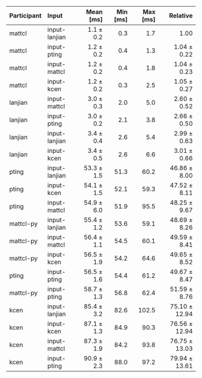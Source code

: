 | Participant | Input | Mean [ms] | Min [ms] | Max [ms] | Relative |
|:---|:---|---:|---:|---:|---:|
| mattcl | input-lanjian | 1.1 ± 0.2 | 0.3 | 1.7 | 1.00 |
| mattcl | input-pting | 1.2 ± 0.2 | 0.4 | 1.3 | 1.04 ± 0.22 |
| mattcl | input-mattcl | 1.2 ± 0.2 | 0.4 | 1.8 | 1.04 ± 0.23 |
| mattcl | input-kcen | 1.2 ± 0.2 | 0.3 | 2.5 | 1.05 ± 0.27 |
| lanjian | input-mattcl | 3.0 ± 0.3 | 2.0 | 5.0 | 2.60 ± 0.52 |
| lanjian | input-pting | 3.0 ± 0.2 | 2.1 | 3.8 | 2.66 ± 0.50 |
| lanjian | input-lanjian | 3.4 ± 0.4 | 2.6 | 5.4 | 2.99 ± 0.63 |
| lanjian | input-kcen | 3.4 ± 0.5 | 2.6 | 6.6 | 3.01 ± 0.66 |
| pting | input-lanjian | 53.3 ± 1.5 | 51.3 | 60.2 | 46.86 ± 8.00 |
| pting | input-kcen | 54.1 ± 1.5 | 52.1 | 59.3 | 47.52 ± 8.11 |
| pting | input-mattcl | 54.9 ± 6.0 | 51.9 | 95.5 | 48.25 ± 9.67 |
| mattcl-py | input-lanjian | 55.4 ± 1.2 | 53.6 | 59.1 | 48.69 ± 8.26 |
| mattcl-py | input-mattcl | 56.4 ± 1.1 | 54.5 | 60.1 | 49.59 ± 8.41 |
| mattcl-py | input-kcen | 56.5 ± 1.9 | 54.2 | 64.6 | 49.65 ± 8.52 |
| pting | input-pting | 56.5 ± 1.6 | 54.4 | 61.2 | 49.67 ± 8.47 |
| mattcl-py | input-pting | 58.7 ± 1.3 | 56.8 | 62.4 | 51.59 ± 8.76 |
| kcen | input-lanjian | 85.4 ± 3.2 | 82.6 | 102.5 | 75.10 ± 12.94 |
| kcen | input-kcen | 87.1 ± 1.3 | 84.9 | 90.3 | 76.56 ± 12.94 |
| kcen | input-mattcl | 87.3 ± 1.9 | 84.2 | 93.8 | 76.75 ± 13.03 |
| kcen | input-pting | 90.9 ± 2.3 | 88.0 | 97.2 | 79.94 ± 13.61 |
